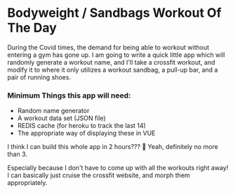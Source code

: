 # Bodyweight / Sandbags Workout Of The Day

During the Covid times, the demand for being able to workout without entering a gym has gone up.  I am going to write a quick little app which will randomly generate a workout name, and I'll take a crossfit workout, and modify it to where it only utilizes a workout sandbag, a pull-up bar, and a pair of running shoes.




### Minimum Things this app will need:
- Random name generator
- A workout data set (JSON file)
- REDIS cache (for heroku to track the last 14)
- The appropriate way of displaying these in VUE


I think I can build this whole app in 2 hours???  :thinking: Yeah, definitely no more than 3.


Especially because I don't have to come up with all the workouts right away!  I can basically just cruise the crossfit website, and morph them appropriately.


